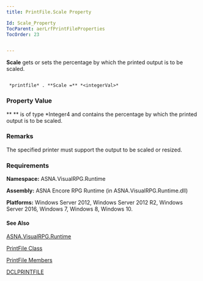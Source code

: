 ```yaml
---
title: PrintFile.Scale Property

Id: Scale_Property
TocParent: aerLrfPrintFileProperties
TocOrder: 23


---
```


**Scale** gets or sets the percentage by which the printed output is to be scaled. 

```

 *printfile* . **Scale =** *<integerVal>* 
```

### Property Value
** *<integerVal>* ** is of type *Integer4 and contains the percentage by which the printed output is to be scaled. 

### Remarks
The specified printer must support the output to be scaled or resized.

### Requirements
**Namespace:** ASNA.VisualRPG.Runtime 

**Assembly:** ASNA Encore RPG Runtime (in ASNA.VisualRPG.Runtime.dll) 

**Platforms:** Windows Server 2012, Windows Server 2012 R2, Windows Server 2016, Windows 7, Windows 8, Windows 10. 

#### See Also
[ASNA.VisualRPG.Runtime](ecrLrfRuntimeNamespace.html)

[PrintFile Class](ecrLrfPrintFileClass.html)

[PrintFile Members](ecrLrfPrintFileMembers.html)

[DCLPRINTFILE](DCLPRINTFILE.html) 
